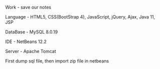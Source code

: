 Work - save our notes

Language - HTML5, CSS(BootStrap 4), JavaScript, jQuery, Ajax, Java 11, JSP

DataBase - MySQL 8.0.19

IDE - NetBeans 12.2

Server - Apache Tomcat

First dump sql file, then import zip file in netbeans
